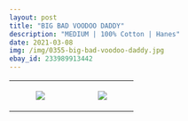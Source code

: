 ```yaml
---
layout: post
title: "BIG BAD VOODOO DADDY"
description: "MEDIUM | 100% Cotton | Hanes"
date: 2021-03-08
img: /img/0355-big-bad-voodoo-daddy.jpg
ebay_id: 233989913442
---
```




<table style="width:100%;"><tr><td style="vertical-align:top;">
      <figure class="tmblr-full" data-orig-height="2048" data-orig-width="1365" data-orig-src="https://concertshirts.netlify.app/shirts/0355/0355-01.jpg"><img src="https://64.media.tumblr.com/2630c7e32daef01945604fa794cf8c49/ce8d4d768087372d-50/s540x810/3fb7795162eaf6551c259a7dcdd3632003bb3c15.jpg" data-orig-height="2048" data-orig-width="1365" data-orig-src="https://concertshirts.netlify.app/shirts/0355/0355-01.jpg"/></figure></td>
    <td style="vertical-align:top;">
      <figure class="tmblr-full" data-orig-height="2048" data-orig-width="1365" data-orig-src="https://concertshirts.netlify.app/shirts/0355/0355-02.jpg"><img src="https://64.media.tumblr.com/3a3920f02851e5ae4fb306529b26e833/ce8d4d768087372d-cf/s540x810/0e7793fdd28c589f28cdfa787715c285da241475.jpg" data-orig-height="2048" data-orig-width="1365" data-orig-src="https://concertshirts.netlify.app/shirts/0355/0355-02.jpg"/></figure></td>
  </tr></table>
